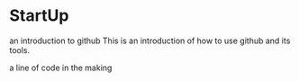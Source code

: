 # StartUp
an introduction to github
This is an introduction of how to use github and its tools. 
<html>
  <p> a line of code in the making </p>
  
